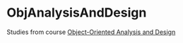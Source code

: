 # ObjAnalysisAndDesign
Studies from course [Object-Oriented Analysis and Design](https://uspdigital.usp.br/jupiterweb/obterDisciplina?nomdis=&sgldis=SSC0124)
